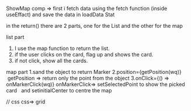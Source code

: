 

ShowMap comp =>
first i fetch data using the fetch function (inside useEffact) and save the data in loadData Stat

in the return() there are 2 parts, one for the List and the other for the map 

list part
1. I use the map function to return the list.
2. if the user clicks on the card, flag up and shows the card.
3. if not click, show all the cards.

map part
1.sand the object to return Marker 
2.position={getPosition(wq)}  getPosition => return only the point from the object
3.onClick={() => onMarkerClick(wq)} onMarkerClick=> setSelectedPoint to show the picked card  
and setinitialCenter to centre the map




// css
css=> grid
